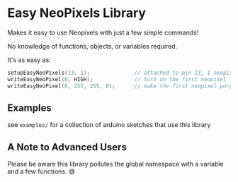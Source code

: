 # Easy NeoPixels Library

Makes it easy to use Neopixels with just a few simple commands!

No knowledge of functions, objects, or variables required.

It's as easy as:

```c
setupEasyNeoPixels(13, 1);              // attached to pin 13, 1 neopixel long
writeEasyNeoPixel(0, HIGH);             // turn on the first neopixel
writeEasyNeoPixel(0, 255, 255, 0);      // make the first neopixel purple
```

## Examples

see `examples/` for a collection of arduino sketches that use this library

## A Note to Advanced Users

Please be aware this library pollutes the global namespace with a variable and a few functions. 😄
